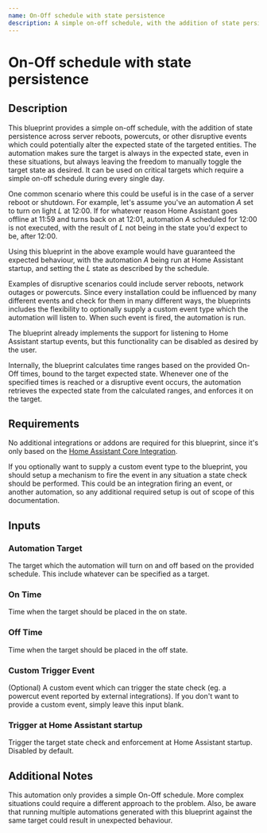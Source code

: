 ```yaml
---
name: On-Off schedule with state persistence
description: A simple on-off schedule, with the addition of state persistence across disruptive events, making sure the target device is always in the expected state.
---
```


# On-Off schedule with state persistence

## Description

This blueprint provides a simple on-off schedule, with the addition of state persistence across server reboots, powercuts, or other disruptive events which could potentially alter the expected state of the targeted entities. The automation makes sure the target is always in the expected state, even in these situations, but always leaving the freedom to manually toggle the target state as desired. It can be used on critical targets which require a simple on-off schedule during every single day.

One common scenario where this could be useful is in the case of a server reboot or shutdown. For example, let's assume you've an automation *A* set to turn on light *L* at 12:00. If for whatever reason Home Assistant goes offline at 11:59 and turns back on at 12:01, automation *A* scheduled for 12:00 is not executed, with the result of *L* not being in the state you'd expect to be, after 12:00.

Using this blueprint in the above example would have guaranteed the expected behaviour, with the automation *A* being run at Home Assistant startup, and setting the *L* state as described by the schedule.

Examples of disruptive scenarios could include server reboots, network outages or powercuts. Since every installation could be influenced by many different events and check for them in many different ways, the blueprints includes the flexibility to optionally supply a custom event type which the automation will listen to. When such event is fired, the automation is run.

The blueprint already implements the support for listening to Home Assistant startup events, but this functionality can be disabled as desired by the user.

Internally, the blueprint calculates time ranges based on the provided On-Off times, bound to the target expected state. Whenever one of the specified times is reached or a disruptive event occurs, the automation retrieves the expected state from the calculated ranges, and enforces it on the target.

## Requirements

No additional integrations or addons are required for this blueprint, since it's only based on the [Home Assistant Core Integration](https://www.home-assistant.io/integrations/homeassistant).

If you optionally want to supply a custom event type to the blueprint, you should setup a mechanism to fire the event in any situation a state check should be performed. This could be an integration firing an event, or another automation, so any additional required setup is out of scope of this documentation.

## Inputs

### Automation Target

The target which the automation will turn on and off based on the provided schedule. This include whatever can be specified as a target.

### On Time

Time when the target should be placed in the on state.

### Off Time

Time when the target should be placed in the off state.

### Custom Trigger Event

(Optional) A custom event which can trigger the state check (eg. a powercut event reported by external integrations). If you don't want to provide a custom event, simply leave this input blank.

### Trigger at Home Assistant startup

Trigger the target state check and enforcement at Home Assistant startup. Disabled by default.

## Additional Notes

This automation only provides a simple On-Off schedule. More complex situations could require a different approach to the problem. Also, be aware that running multiple automations generated with this blueprint against the same target could result in unexpected behaviour.
